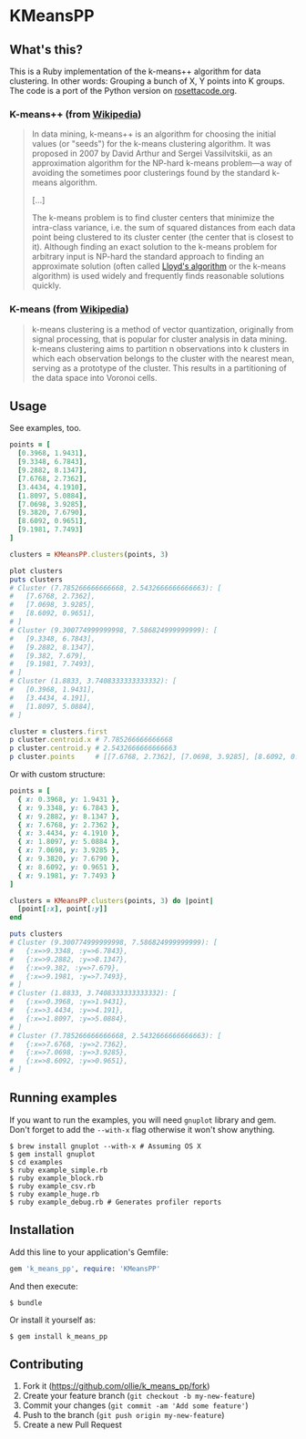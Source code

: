 # KMeansPP

## What's this?

This is a Ruby implementation of the k-means++ algorithm for data clustering.
In other words: Grouping a bunch of X, Y points into K groups.
The code is a port of the Python version on [rosettacode.org][rosetta].

### K-means++ (from [Wikipedia][kmeans++])

> In data mining, k-means++ is an algorithm for choosing the initial values (or
> "seeds") for the k-means clustering algorithm. It was proposed in 2007 by
> David Arthur and Sergei Vassilvitskii, as an approximation algorithm for the
> NP-hard k-means problem—a way of avoiding the sometimes poor clusterings found
> by the standard k-means algorithm.
>
> [...]
>
> The k-means problem is to find cluster centers that minimize the intra-class
> variance, i.e. the sum of squared distances from each data point being
> clustered to its cluster center (the center that is closest to it). Although
> finding an exact solution to the k-means problem for arbitrary input is
> NP-hard the standard approach to finding an approximate solution (often
> called [Lloyd's algorithm][lloyd] or the k-means algorithm) is used widely and
> frequently finds reasonable solutions quickly.

### K-means (from [Wikipedia][kmeans])

> k-means clustering is a method of vector quantization, originally from signal
> processing, that is popular for cluster analysis in data mining. k-means
> clustering aims to partition n observations into k clusters in which each
> observation belongs to the cluster with the nearest mean, serving as a
> prototype of the cluster. This results in a partitioning of the data space
> into Voronoi cells.

## Usage

See examples, too.

```ruby
points = [
  [0.3968, 1.9431],
  [9.3348, 6.7843],
  [9.2882, 8.1347],
  [7.6768, 2.7362],
  [3.4434, 4.1910],
  [1.8097, 5.0884],
  [7.0698, 3.9285],
  [9.3820, 7.6790],
  [8.6092, 0.9651],
  [9.1981, 7.7493]
]

clusters = KMeansPP.clusters(points, 3)

plot clusters
puts clusters
# Cluster (7.785266666666668, 2.5432666666666663): [
#   [7.6768, 2.7362],
#   [7.0698, 3.9285],
#   [8.6092, 0.9651],
# ]
# Cluster (9.300774999999998, 7.586824999999999): [
#   [9.3348, 6.7843],
#   [9.2882, 8.1347],
#   [9.382, 7.679],
#   [9.1981, 7.7493],
# ]
# Cluster (1.8833, 3.7408333333333332): [
#   [0.3968, 1.9431],
#   [3.4434, 4.191],
#   [1.8097, 5.0884],
# ]

cluster = clusters.first
p cluster.centroid.x # 7.785266666666668
p cluster.centroid.y # 2.5432666666666663
p cluster.points     # [[7.6768, 2.7362], [7.0698, 3.9285], [8.6092, 0.9651]]
```

Or with custom structure:

```ruby
points = [
  { x: 0.3968, y: 1.9431 },
  { x: 9.3348, y: 6.7843 },
  { x: 9.2882, y: 8.1347 },
  { x: 7.6768, y: 2.7362 },
  { x: 3.4434, y: 4.1910 },
  { x: 1.8097, y: 5.0884 },
  { x: 7.0698, y: 3.9285 },
  { x: 9.3820, y: 7.6790 },
  { x: 8.6092, y: 0.9651 },
  { x: 9.1981, y: 7.7493 }
]

clusters = KMeansPP.clusters(points, 3) do |point|
  [point[:x], point[:y]]
end

puts clusters
# Cluster (9.300774999999998, 7.586824999999999): [
#   {:x=>9.3348, :y=>6.7843},
#   {:x=>9.2882, :y=>8.1347},
#   {:x=>9.382, :y=>7.679},
#   {:x=>9.1981, :y=>7.7493},
# ]
# Cluster (1.8833, 3.7408333333333332): [
#   {:x=>0.3968, :y=>1.9431},
#   {:x=>3.4434, :y=>4.191},
#   {:x=>1.8097, :y=>5.0884},
# ]
# Cluster (7.785266666666668, 2.5432666666666663): [
#   {:x=>7.6768, :y=>2.7362},
#   {:x=>7.0698, :y=>3.9285},
#   {:x=>8.6092, :y=>0.9651},
# ]
```

## Running examples

If you want to run the examples, you will need `gnuplot` library and gem.
Don't forget to add the `--with-x` flag otherwise it won't show anything.

    $ brew install gnuplot --with-x # Assuming OS X
    $ gem install gnuplot
    $ cd examples
    $ ruby example_simple.rb
    $ ruby example_block.rb
    $ ruby example_csv.rb
    $ ruby example_huge.rb
    $ ruby example_debug.rb # Generates profiler reports

## Installation

Add this line to your application's Gemfile:

```ruby
gem 'k_means_pp', require: 'KMeansPP'
```

And then execute:

    $ bundle

Or install it yourself as:

    $ gem install k_means_pp

## Contributing

1. Fork it (https://github.com/ollie/k_means_pp/fork)
2. Create your feature branch (`git checkout -b my-new-feature`)
3. Commit your changes (`git commit -am 'Add some feature'`)
4. Push to the branch (`git push origin my-new-feature`)
5. Create a new Pull Request

[rosetta]:  http://rosettacode.org/wiki/K-means%2B%2B_clustering#Python
[kmeans++]: https://en.wikipedia.org/wiki/K-means%2B%2B
[kmeans]:   https://en.wikipedia.org/wiki/K-means_clustering
[lloyd]:    https://en.wikipedia.org/wiki/Lloyd%27s_algorithm
